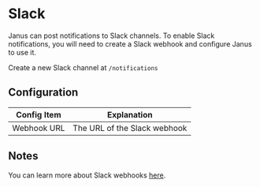 # Slack

Janus can post notifications to Slack channels.  To enable Slack notifications, you will need to create a Slack webhook and configure Janus to use it.

Create a new Slack channel at `/notifications`

## Configuration

| Config Item | Explanation                  |
|-------------|------------------------------|
| Webhook URL | The URL of the Slack webhook |

## Notes

You can learn more about Slack webhooks [here](https://api.slack.com/messaging/webhooks).
